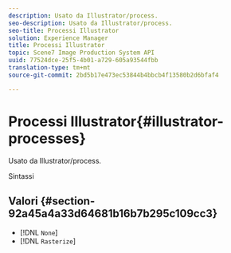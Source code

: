 ```yaml
---
description: Usato da Illustrator/process.
seo-description: Usato da Illustrator/process.
seo-title: Processi Illustrator
solution: Experience Manager
title: Processi Illustrator
topic: Scene7 Image Production System API
uuid: 77524dce-25f5-4b01-a729-605a93544fbb
translation-type: tm+mt
source-git-commit: 2bd5b17e473ec53844b4bbcb4f13580b2d6bfaf4

---
```



# Processi Illustrator{#illustrator-processes}

Usato da Illustrator/process.

Sintassi

## Valori {#section-92a45a4a33d64681b16b7b295c109cc3}

* [!DNL `None`]
* [!DNL `Rasterize`]

